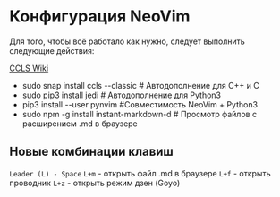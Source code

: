# Конфигурация NeoVim
Для того, чтобы всё работало как нужно, следует выполнить следующие действия:

[CCLS Wiki](https://github.com/MaskRay/ccls/wiki)
* sudo snap install ccls --classic # Автодополнение для C++ и C
* sudo pip3 install jedi # Автодополнение для Python3
* pip3 install --user pynvim #Совместимость NeoVim + Python3
* sudo npm -g install instant-markdown-d # Просмотр файлов с расширением .md в браузере

## Новые комбинации клавиш
`Leader (L) - Space`
`L+m` - открыть файл .md в браузере
`L+f` - открыть проводник
`L+z` - открыть режим дзен (Goyo)
